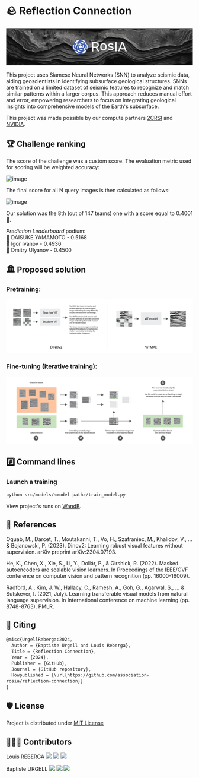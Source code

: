 # 🪨 Reflection Connection

<img src='assets/reflection-connection.png'>

This project uses Siamese Neural Networks (SNN) to analyze seismic data, aiding geoscientists in identifying subsurface
geological structures. SNNs are trained on a limited dataset of seismic features to recognize and match similar patterns
within a larger corpus. This approach reduces manual effort and error, empowering researchers to focus on integrating
geological insights into comprehensive models of the Earth's subsurface.

This project was made possible by our compute partners [2CRSI](https://2crsi.com/)
and [NVIDIA](https://www.nvidia.com/).

## 🏆 Challenge ranking
The score of the challenge was a custom score. The evaluation metric used for scoring will be weighted accuracy:

![image](https://github.com/association-rosia/reflection-connection/assets/65440015/fd9a0ee9-5a9b-490d-ba8a-91034b966e06)

The final score for all N query images is then calculated as follows:

![image](https://github.com/association-rosia/reflection-connection/assets/65440015/03245997-f593-424e-b463-a0e3e4f3b0a1)

Our solution was the 8th (out of 147 teams) one with a score equal to 0.4001 🎉.

*Prediction Leaderboard* podium:  
🥇 DAISUKE YAMAMOTO - 0.5168  
🥈 Igor Ivanov - 0.4936    
🥉 Dmitry Ulyanov - 0.4500  

## 🏛️ Proposed solution

### Pretraining: 
<img src='assets/pretraining.png'>

### Fine-tuning (iterative training): 
<img src='assets/iterative-training.png'>

## #️⃣ Command lines

### Launch a training

```bash
python src/models/<model path>/train_model.py
```

View project's runs on [WandB](https://wandb.ai/association-rosia/reflection-connection/).

## 🔬 References

Oquab, M., Darcet, T., Moutakanni, T., Vo, H., Szafraniec, M., Khalidov, V., ... & Bojanowski, P. (2023). Dinov2: Learning robust visual features without supervision. arXiv preprint arXiv:2304.07193.

He, K., Chen, X., Xie, S., Li, Y., Dollár, P., & Girshick, R. (2022). Masked autoencoders are scalable vision learners. In Proceedings of the IEEE/CVF conference on computer vision and pattern recognition (pp. 16000-16009).

Radford, A., Kim, J. W., Hallacy, C., Ramesh, A., Goh, G., Agarwal, S., ... & Sutskever, I. (2021, July). Learning transferable visual models from natural language supervision. In International conference on machine learning (pp. 8748-8763). PMLR.

## 📝 Citing

```
@misc{UrgellReberga:2024,
  Author = {Baptiste Urgell and Louis Reberga},
  Title = {Reflection Connection},
  Year = {2024},
  Publisher = {GitHub},
  Journal = {GitHub repository},
  Howpublished = {\url{https://github.com/association-rosia/reflection-connection}}
}
```

## 🛡️ License

Project is distributed under [MIT License](https://github.com/association-rosia/reflection-connection/blob/main/LICENSE)

## 👨🏻‍💻 Contributors

Louis
REBERGA <a href="https://twitter.com/rbrgAlou"><img src="https://abs.twimg.com/favicons/twitter.3.ico" width="18px"/></a> <a href="https://www.linkedin.com/in/louisreberga/"><img src="https://static.licdn.com/sc/h/akt4ae504epesldzj74dzred8" width="18px"/></a> <a href="louis.reberga@gmail.com"><img src="https://www.google.com/a/cpanel/aqsone.com/images/favicon.ico" width="18px"/></a>

Baptiste
URGELL <a href="https://twitter.com/Baptiste2108"><img src="https://abs.twimg.com/favicons/twitter.3.ico" width="18px"/></a> <a href="https://www.linkedin.com/in/baptiste-urgell/"><img src="https://static.licdn.com/sc/h/akt4ae504epesldzj74dzred8" width="18px"/></a> <a href="baptiste.u@gmail.com"><img src="https://www.google.com/a/cpanel/aqsone.com/images/favicon.ico" width="18px"/></a> 
